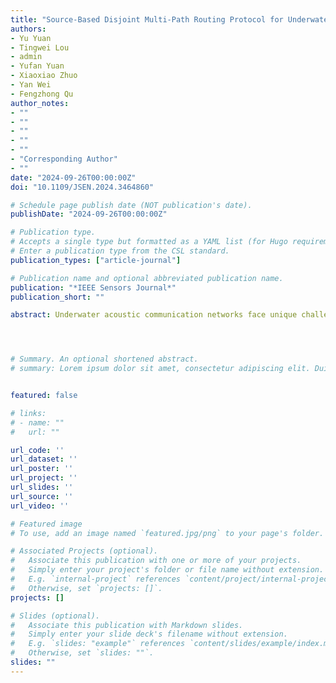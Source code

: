 ```yaml
---
title: "Source-Based Disjoint Multi-Path Routing Protocol for Underwater Acoustic Networks: Protocol Design and Sea Trials"
authors:
- Yu Yuan
- Tingwei Lou
- admin
- Yufan Yuan
- Xiaoxiao Zhuo
- Yan Wei
- Fengzhong Qu
author_notes:
- ""
- ""
- ""
- ""
- ""
- "Corresponding Author"
- ""
date: "2024-09-26T00:00:00Z"
doi: "10.1109/JSEN.2024.3464860"

# Schedule page publish date (NOT publication's date).
publishDate: "2024-09-26T00:00:00Z"

# Publication type.
# Accepts a single type but formatted as a YAML list (for Hugo requirements).
# Enter a publication type from the CSL standard.
publication_types: ["article-journal"]

# Publication name and optional abbreviated publication name.
publication: "*IEEE Sensors Journal*"
publication_short: ""

abstract: Underwater acoustic communication networks face unique challenges such as limited bandwidth, long propagation delay, and high error rate. To address these challenges, we propose a source-based disjoint multi-path routing protocol specifically designed for underwater acoustic networks. In this protocol, each data packet is routed based on the cost of relay nodes, which is determined by factors including initial hop count, energy consumption, and packet collision probability. Once the routing paths are established, the path costs are updated dynamically based on the costs of the relay nodes and their associated interference nodes. Simulation results demonstrate that the proposed routing protocol is able to enhance network throughput, reduce end-to-end delay, and increase packet delivery rate. Additionally, sea trials carried out in Zhoushan Archipelogoes, China, have confirmed that the proposed method can effectively reduce packet collisions by considering inter-path data transmission interference in high-load network scenarios. Compared with the single-path approach and non-weighted approach, this approach significantly reduces end-to-end delay and improves overall network throughput and packet delivery rate.




# Summary. An optional shortened abstract.
# summary: Lorem ipsum dolor sit amet, consectetur adipiscing elit. Duis posuere tellus ac convallis placerat. Proin tincidunt magna sed ex sollicitudin condimentum.


featured: false

# links:
# - name: ""
#   url: ""

url_code: ''
url_dataset: ''
url_poster: ''
url_project: ''
url_slides: ''
url_source: ''
url_video: ''

# Featured image
# To use, add an image named `featured.jpg/png` to your page's folder. 

# Associated Projects (optional).
#   Associate this publication with one or more of your projects.
#   Simply enter your project's folder or file name without extension.
#   E.g. `internal-project` references `content/project/internal-project/index.md`.
#   Otherwise, set `projects: []`.
projects: []

# Slides (optional).
#   Associate this publication with Markdown slides.
#   Simply enter your slide deck's filename without extension.
#   E.g. `slides: "example"` references `content/slides/example/index.md`.
#   Otherwise, set `slides: ""`.
slides: ""
---
```

